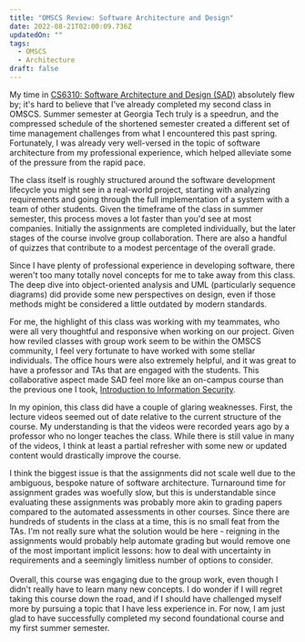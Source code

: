 ```yaml
---
title: "OMSCS Review: Software Architecture and Design"
date: 2022-08-21T02:00:09.736Z
updatedOn: ""
tags:
  - OMSCS
  - Architecture
draft: false
---
```

My time in [CS6310: Software Architecture and Design (SAD)](https://omscs.gatech.edu/cs-6310-software-architecture-design) absolutely flew by; it's hard to believe that I've already completed my second class in OMSCS. Summer semester at Georgia Tech truly is a speedrun, and the compressed schedule of the shortened semester created a different set of time management challenges from what I encountered this past spring. Fortunately, I was already very well-versed in the topic of software architecture from my professional experience, which helped alleviate some of the pressure from the rapid pace.

The class itself is roughly structured around the software development lifecycle you might see in a real-world project, starting with analyzing requirements and going through the full implementation of a system with a team of other students. Given the timeframe of the class in summer semester, this process moves a lot faster than you'd see at most companies. Initially the assignments are completed individually, but the later stages of the course involve group collaboration. There are also a handful of quizzes that contribute to a modest percentage of the overall grade.

Since I have plenty of professional experience in developing software, there weren't too many totally novel concepts for me to take away from this class. The deep dive into object-oriented analysis and UML (particularly sequence diagrams) did provide some new perspectives on design, even if those methods might be considered a little outdated by modern standards. 

For me, the highlight of this class was working with my teammates, who were all very thoughtful and responsive when working on our project. Given how reviled classes with group work seem to be within the OMSCS community, I feel very fortunate to have worked with some stellar individuals. The office hours were also extremely helpful, and it was great to have a professor and TAs that are engaged with the students. This collaborative aspect made SAD feel more like an on-campus course than the previous one I took, [Introduction to Information Security](https://mattdalzell.com/blog/omscs-review-introduction-to-information-security/).

In my opinion, this class did have a couple of glaring weaknesses. First, the lecture videos seemed out of date relative to the current structure of the course. My understanding is that the videos were recorded years ago by a professor who no longer teaches the class. While there is still value in many of the videos, I think at least a partial refresher with some new or updated content would drastically improve the course.

I think the biggest issue is that the assignments did not scale well due to the ambiguous, bespoke nature of software architecture. Turnaround time for assignment grades was woefully slow, but this is understandable since evaluating these assignments was probably more akin to grading papers compared to the automated assessments in other courses. Since there are hundreds of students in the class at a time, this is no small feat from the TAs. I'm not really sure what the solution would be here - reigning in the assignments would probably help automate grading but would remove one of the most important implicit lessons: how to deal with uncertainty in requirements and a seemingly limitless number of options to consider.\
\
Overall, this course was engaging due to the group work, even though I didn't really have to learn many new concepts. I do wonder if I will regret taking this course down the road, and if I should have challenged myself more by pursuing a topic that I have less experience in. For now, I am just glad to have successfully completed my second foundational course and my first summer semester.